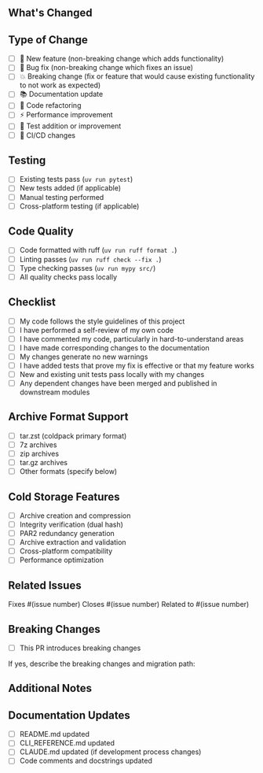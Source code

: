 <!--
🚨 IMPORTANT: PR Title Convention
Your PR title must follow conventional commits format:
<type>(<scope>): <description>

Examples:
✅ feat: add async operations with progress callbacks
✅ fix: resolve archive verification on Windows systems
✅ docs: add comprehensive CLI reference guide
✅ perf: optimize memory usage for large archive processing

❌ Add async support
❌ Fix Windows bug
❌ Update docs
-->

## What's Changed

<!-- Describe the changes made in this PR -->

## Type of Change

<!-- Check all that apply -->
- [ ] 🚀 New feature (non-breaking change which adds functionality)
- [ ] 🐛 Bug fix (non-breaking change which fixes an issue)
- [ ] 💥 Breaking change (fix or feature that would cause existing functionality to not work as expected)
- [ ] 📚 Documentation update
- [ ] 🔧 Code refactoring
- [ ] ⚡ Performance improvement
- [ ] 🧪 Test addition or improvement
- [ ] 🔄 CI/CD changes

## Testing

<!-- Describe the tests that you ran to verify your changes -->
- [ ] Existing tests pass (`uv run pytest`)
- [ ] New tests added (if applicable)
- [ ] Manual testing performed
- [ ] Cross-platform testing (if applicable)

## Code Quality

<!-- Confirm code quality checks -->
- [ ] Code formatted with ruff (`uv run ruff format .`)
- [ ] Linting passes (`uv run ruff check --fix .`)
- [ ] Type checking passes (`uv run mypy src/`)
- [ ] All quality checks pass locally

## Checklist

<!-- Check all that apply -->
- [ ] My code follows the style guidelines of this project
- [ ] I have performed a self-review of my own code
- [ ] I have commented my code, particularly in hard-to-understand areas
- [ ] I have made corresponding changes to the documentation
- [ ] My changes generate no new warnings
- [ ] I have added tests that prove my fix is effective or that my feature works
- [ ] New and existing unit tests pass locally with my changes
- [ ] Any dependent changes have been merged and published in downstream modules

## Archive Format Support

<!-- If this PR affects archive handling, check applicable formats -->
- [ ] tar.zst (coldpack primary format)
- [ ] 7z archives
- [ ] zip archives
- [ ] tar.gz archives
- [ ] Other formats (specify below)

## Cold Storage Features

<!-- If this PR affects cold storage functionality, check applicable areas -->
- [ ] Archive creation and compression
- [ ] Integrity verification (dual hash)
- [ ] PAR2 redundancy generation
- [ ] Archive extraction and validation
- [ ] Cross-platform compatibility
- [ ] Performance optimization

## Related Issues

<!-- Link any related issues here -->
Fixes #(issue number)
Closes #(issue number)
Related to #(issue number)

## Breaking Changes

<!-- If this is a breaking change, describe what breaks and how to migrate -->
- [ ] This PR introduces breaking changes

If yes, describe the breaking changes and migration path:

## Additional Notes

<!-- Any additional information for reviewers -->

## Documentation Updates

<!-- If documentation changes are needed -->
- [ ] README.md updated
- [ ] CLI_REFERENCE.md updated
- [ ] CLAUDE.md updated (if development process changes)
- [ ] Code comments and docstrings updated
